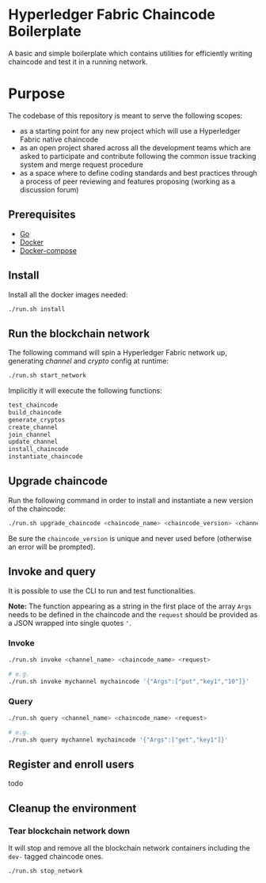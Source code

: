 # Hyperledger Fabric Chaincode Boilerplate 
A basic and simple boilerplate which contains utilities for efficiently writing chaincode and test it in a running network.

# Purpose
The codebase of this repository is meant to serve the following scopes:
- as a starting point for any new project which will use a Hyperledger Fabric native chaincode
- as an open project shared across all the development teams which are asked to participate and contribute following the common issue tracking system and merge request procedure
- as a space where to define coding standards and best practices through a process of peer reviewing and features proposing (working as a discussion forum)

## Prerequisites
- [Go](https://golang.org/dl/)
- [Docker](https://www.docker.com/get-started)
- [Docker-compose](https://www.docker.com/get-started)

## Install
Install all the docker images needed:
```bash
./run.sh install
```

## Run the blockchain network
The following command will spin a Hyperledger Fabric network up, generating _channel_ and _crypto_ config at runtime:
```bash
./run.sh start_network
```
Implicitly it will execute the following functions:
```bash
test_chaincode
build_chaincode
generate_cryptos
create_channel
join_channel
update_channel
install_chaincode
instantiate_chaincode
```

## Upgrade chaincode
Run the following command in order to install and instantiate a new version of the chaincode:
```bash
./run.sh upgrade_chaincode <chaincode_name> <chaincode_version> <channel_name>
```
Be sure the `chaincode_version` is unique and never used before (otherwise an error will be prompted).

## Invoke and query
It is possible to use the CLI to run and test functionalities.

**Note:** The function appearing as a string in the first place of the array `Args` needs to be defined in the chaincode and the `request` should be provided as a JSON wrapped into single quotes `'`.

### Invoke
```bash
./run.sh invoke <channel_name> <chaincode_name> <request>

# e.g.
./run.sh invoke mychannel mychaincode '{"Args":["put","key1","10"]}'
```

### Query
```bash
./run.sh query <channel_name> <chaincode_name> <request>

# e.g.
./run.sh query mychannel mychaincode '{"Args":["get","key1"]}'
```
## Register and enroll users
todo

## Cleanup the environment
### Tear blockchain network down
It will stop and remove all the blockchain network containers including the `dev-` tagged chaincode ones.
```bash
./run.sh stop_network
```
